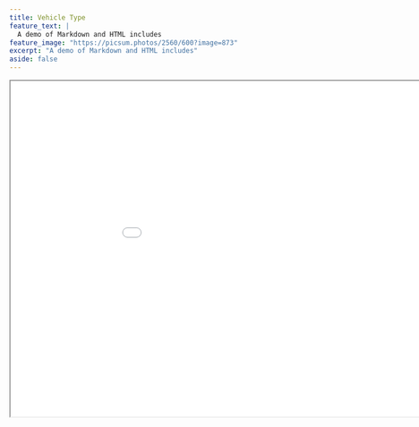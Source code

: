 ```yaml
---
title: Vehicle Type
feature_text: |
  A demo of Markdown and HTML includes
feature_image: "https://picsum.photos/2560/600?image=873"
excerpt: "A demo of Markdown and HTML includes"
aside: false
---
```


<iframe src="/Final_Project/Figures/cartype_counts.png" width="1000" height="600"></iframe>